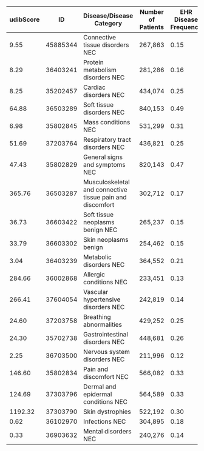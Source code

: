 | udibScore | ID | Disease/Disease Category | Number of Patients | EHR Disease Frequency | Number of Grants | Funding Total | Funding pScore* |
| --- | --- | --- | --- | --- | --- | --- | --- |
| 9.55 | 45885344 | Connective tissue disorders NEC | 267,863 | 0.15 | 37 | $16,334,190 | 0.01619 |
| 8.29 | 36403241 | Protein metabolism disorders NEC | 281,286 | 0.16 | 47 | $19,761,541 | 0.01959 |
| 8.25 | 35202457 | Cardiac disorders NEC | 434,074 | 0.25 | 47 | $30,660,791 | 0.03039 |
| 64.88 | 36503289 | Soft tissue disorders NEC | 840,153 | 0.49 | 12 | $7,543,518 | 0.00748 |
| 6.98 | 35802845 | Mass conditions NEC | 531,299 | 0.31 | 101 | $44,353,607 | 0.04397 |
| 51.69 | 37203764 | Respiratory tract disorders NEC | 436,821 | 0.25 | 14 | $4,922,679 | 0.00488 |
| 47.43 | 35802829 | General signs and symptoms NEC | 820,143 | 0.47 | 11 | $10,072,107 | 0.00998 |
| 365.76 | 36503287 | Musculoskeletal and connective tissue pain and discomfort | 302,712 | 0.17 | 1 | $482,091 | 0.00048 |
| 36.73 | 36603422 | Soft tissue neoplasms benign NEC | 265,237 | 0.15 | 1 | $4,206,471 | 0.00417 |
| 33.79 | 36603302 | Skin neoplasms benign | 254,462 | 0.15 | 2 | $4,386,930 | 0.00435 |
| 3.04 | 36403239 | Metabolic disorders NEC | 364,552 | 0.21 | 165 | $69,746,872 | 0.06914 |
| 284.66 | 36002868 | Allergic conditions NEC | 233,451 | 0.13 | 2 | $477,710 | 0.00047 |
| 266.41 | 37604054 | Vascular hypertensive disorders NEC | 242,819 | 0.14 | 3 | $530,922 | 0.00053 |
| 24.60 | 37203758 | Breathing abnormalities | 429,252 | 0.25 | 26 | $10,164,457 | 0.01008 |
| 24.30 | 35702738 | Gastrointestinal disorders NEC | 448,681 | 0.26 | 21 | $10,754,722 | 0.01066 |
| 2.25 | 36703500 | Nervous system disorders NEC | 211,996 | 0.12 | 164 | $54,773,443 | 0.05429 |
| 146.60 | 35802834 | Pain and discomfort NEC | 566,082 | 0.33 | 9 | $2,249,265 | 0.00223 |
| 124.69 | 37303796 | Dermal and epidermal conditions NEC | 564,589 | 0.33 | 8 | $2,637,526 | 0.00261 |
| 1192.32 | 37303790 | Skin dystrophies | 522,192 | 0.30 | 1 | $255,116 | 0.00025 |
| 0.62 | 36102970 | Infections NEC | 304,895 | 0.18 | 523 | $284,477,880 | 0.28199 |
| 0.33 | 36903632 | Mental disorders NEC | 240,276 | 0.14 | 1,026 | $430,024,337 | 0.42627 |
